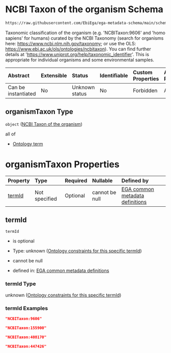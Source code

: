 # NCBI Taxon of the organism Schema

```txt
https://raw.githubusercontent.com/EbiEga/ega-metadata-schema/main/schemas/EGA.common-definitions.json#/$defs/organismDescriptor/properties/organismTaxon
```

Taxonomic classification of the organism (e.g. 'NCBITaxon:9606' and 'homo sapiens' for humans) curated by the NCBI Taxonomy (search for organisms here: <https://www.ncbi.nlm.nih.gov/taxonomy>; or use the OLS: <https://www.ebi.ac.uk/ols/ontologies/ncbitaxon>). You can find further details at '<https://www.uniprot.org/help/taxonomic_identifier>'. This is appropriate for individual organisms and some environmental samples.

| Abstract            | Extensible | Status         | Identifiable | Custom Properties | Additional Properties | Access Restrictions | Defined In                                                                                           |
| :------------------ | :--------- | :------------- | :----------- | :---------------- | :-------------------- | :------------------ | :--------------------------------------------------------------------------------------------------- |
| Can be instantiated | No         | Unknown status | No           | Forbidden         | Allowed               | none                | [EGA.common-definitions.json\*](../../../schemas/EGA.common-definitions.json "open original schema") |

## organismTaxon Type

`object` ([NCBI Taxon of the organism](ega-4-defs-organism-obi0100026-descriptor-block-properties-ncbi-taxon-of-the-organism.md))

all of

*   [Ontology term](ega-4-defs-ontology-term.md "check type definition")

# organismTaxon Properties

| Property          | Type          | Required | Nullable       | Defined by                                                                                                                                                                                                                                                                                                                                                        |
| :---------------- | :------------ | :------- | :------------- | :---------------------------------------------------------------------------------------------------------------------------------------------------------------------------------------------------------------------------------------------------------------------------------------------------------------------------------------------------------------- |
| [termId](#termid) | Not specified | Optional | cannot be null | [EGA common metadata definitions](ega-4-defs-organism-obi0100026-descriptor-block-properties-ncbi-taxon-of-the-organism-properties-ontology-constraints-for-this-specific-termid.md "https://raw.githubusercontent.com/EbiEga/ega-metadata-schema/main/schemas/EGA.common-definitions.json#/$defs/organismDescriptor/properties/organismTaxon/properties/termId") |

## termId



`termId`

*   is optional

*   Type: unknown ([Ontology constraints for this specific termId](ega-4-defs-organism-obi0100026-descriptor-block-properties-ncbi-taxon-of-the-organism-properties-ontology-constraints-for-this-specific-termid.md))

*   cannot be null

*   defined in: [EGA common metadata definitions](ega-4-defs-organism-obi0100026-descriptor-block-properties-ncbi-taxon-of-the-organism-properties-ontology-constraints-for-this-specific-termid.md "https://raw.githubusercontent.com/EbiEga/ega-metadata-schema/main/schemas/EGA.common-definitions.json#/$defs/organismDescriptor/properties/organismTaxon/properties/termId")

### termId Type

unknown ([Ontology constraints for this specific termId](ega-4-defs-organism-obi0100026-descriptor-block-properties-ncbi-taxon-of-the-organism-properties-ontology-constraints-for-this-specific-termid.md))

### termId Examples

```json
"NCBITaxon:9606"
```

```json
"NCBITaxon:155900"
```

```json
"NCBITaxon:408170"
```

```json
"NCBITaxon:447426"
```
